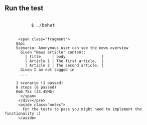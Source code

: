 <h2>Run the test</h2>
          <pre><div class="hljs">
          $ ./behat

          <span class="fragment">
         @api
         Scenario: Anonymous user can see the news overview
           Given "News article" content:
             | title     | body                |
             | Article 1 | The first article.  |
             | Article 2 | The second article. |
           Given I am not logged in
           ...

         1 scenario (1 passed)
         8 steps (8 passed)
         0m0.75s (34.45Mb)
           </span>
          </div></pre>
          <aside class="notes">
            For the tests to pass you might need to implement the functionality :)
          </aside>